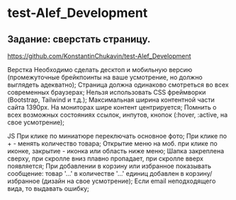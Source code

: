 # test-Alef_Development

## Задание: сверстать страницу.

https://github.com/KonstantinChukavin/test-Alef_Development
 
Верстка
  Необходимо сделать десктоп и мобильную версию (промежуточные брейкпоинты на ваше усмотрение, но должно выглядеть адекватно);
  Страница должна одинаково смотреться во всех современных браузерах;
  Нельзя использовать CSS фреймворки (Bootstrap, Tailwind и т.д.);
  Максимальная ширина контентной части сайта 1390px. На мониторах шире контент центрируется;
  Помнить о всех возможных состояниях ссылок, инпутов, кнопок (:hover, :active, на свое усмотрение);
 
JS
  При клике по миниатюре переключать основное фото;
  При клике по + - менять количество товара;
  Открытие меню на моб. при клике по иконке, закрытие - иконка или область ниже меню;
  Шапка закреплена сверху, при скролле вниз плавно пропадает, при скролле вверх появляется;
  При добавлении в корзину или избранное показывать сообщение: товар '...' в количестве '...' единиц добавлен в корзину/избранное (дизайн на свое усмотрение);
  Если email неподходящего вида, то выдавать ошибку;